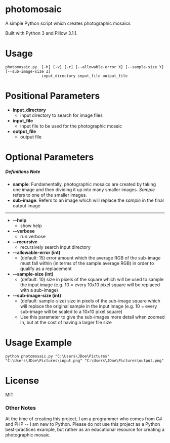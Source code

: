 # photomosaic
A simple Python script which creates photographic mosaics

Built with Python 3 and Pillow 3.1.1.

# Usage
```
photomosaic.py  [-h] [-v] [-r] [--allowable-error X] [--sample-size Y] [--sub-image-size Z]
                input_directory input_file output_file
```

# Positional Parameters
- **input_directory**
  - input directory to search for image files
- **input_file**
  - input file to be used for the photographic mosaic
- **output_file**
  - output file

# Optional Parameters

##### Definitions Note
- **sample**: Fundamentally, photographic mosaics are created by taking one image and then dividing it up into many smaller images. *Sample* refers to one of the smaller images.
- **sub-image**: Refers to an image which will replace the *sample* in the final output image

---

- **--help**
  - show help
- **--verbose**
  - run verbose
- **--recursive**
  - recursively search input directory
- **--allowable-error (int)**
  - (default: 15) error amount which the average RGB of the sub-image must fall within (in terms of the sample average RGB) in order to qualify as a replacement
- **--sample-size (int)**
  - (default: 10) size in pixels of the square which will be used to sample the input image (e.g. 10 = every 10x10 pixel square will be replaced with a sub-image)
- **--sub-image-size (int)**
  - (default: sample-size) size in pixels of the sub-image square which will replace the original sample in the input image (e.g. 10 = every sub-image will be scaled to a 10x10 pixel square)
  - Use this parameter to give the sub-images more detail when zoomed in, but at the cost of having a larger file size

# Usage Example
```
python photomosaic.py "C:\Users\JDoe\Pictures" "C:\Users\JDoe\Pictures\input.png" "C:\Users\JDoe\Pictures\output.png" 
```

# License
MIT

### Other Notes
At the time of creating this project, I am a programmer who comes from C# and PHP -- I am new to Python. Please do not use this project as a Python best-practices example, but rather as an educational resource for creating a photographic mosaic.
